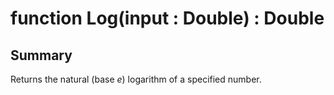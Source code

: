 # function Log(input : Double) : Double

## Summary
Returns the natural (base _e_) logarithm of a specified number.
